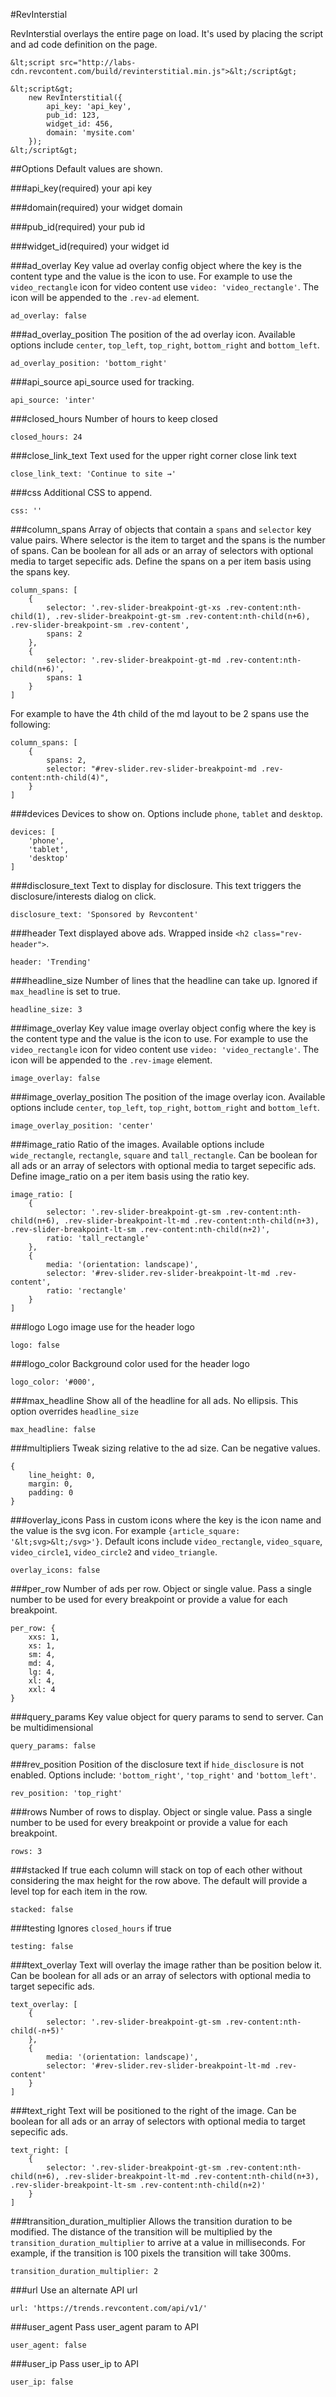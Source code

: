 #RevInterstial

RevInterstial overlays the entire page on load. It's used by placing the script and ad code definition on the page.

```
&lt;script src="http://labs-cdn.revcontent.com/build/revinterstitial.min.js">&lt;/script&gt;

&lt;script&gt;
    new RevInterstitial({
        api_key: 'api_key',
        pub_id: 123,
        widget_id: 456,
        domain: 'mysite.com'
    });
&lt;/script&gt;
```

##Options
Default values are shown.

###api_key(required)
your api key

###domain(required)
your widget domain

###pub_id(required)
your pub id

###widget_id(required)
your widget id

###ad_overlay
Key value ad overlay config object where the key is the content type and the value is the icon to use. For example to use the ```video_rectangle``` icon for video content use ```video: 'video_rectangle'```. The icon will be appended to the ```.rev-ad``` element.
```
ad_overlay: false
```

###ad\_overlay\_position
The position of the ad overlay icon. Available options include ```center```, ```top_left```, ```top_right```, ```bottom_right``` and ```bottom_left```.
```
ad_overlay_position: 'bottom_right'
```

###api_source
api_source used for tracking.
```
api_source: 'inter'
```

###closed_hours
Number of hours to keep closed
```
closed_hours: 24
```

###close\_link\_text
Text used for the upper right corner close link text
```
close_link_text: 'Continue to site →'
```

###css
Additional CSS to append.
```
css: ''
```

###column_spans
Array of objects that contain a ```spans``` and ```selector``` key value pairs. Where selector is the item to target and the spans is the number of spans. Can be boolean for all ads or an array of selectors with optional media to target sepecific ads. Define the spans on a per item basis using the spans key.
```
column_spans: [
    {
        selector: '.rev-slider-breakpoint-gt-xs .rev-content:nth-child(1), .rev-slider-breakpoint-gt-sm .rev-content:nth-child(n+6), .rev-slider-breakpoint-sm .rev-content',
        spans: 2
    },
    {
        selector: '.rev-slider-breakpoint-gt-md .rev-content:nth-child(n+6)',
        spans: 1
    }
]
```
For example to have the 4th child of the md layout to be 2 spans use the following:
```
column_spans: [
    {
        spans: 2,
        selector: "#rev-slider.rev-slider-breakpoint-md .rev-content:nth-child(4)",
    }
]
```

###devices
Devices to show on. Options include ```phone```, ```tablet``` and ```desktop```.
```
devices: [
    'phone', 
    'tablet', 
    'desktop'
]
```

###disclosure_text
Text to display for disclosure. This text triggers the disclosure/interests dialog on click.
```
disclosure_text: 'Sponsored by Revcontent'
```

###header
Text displayed above ads. Wrapped inside ```<h2 class="rev-header">```.
```
header: 'Trending'
```

###headline_size
Number of lines that the headline can take up. Ignored if ```max_headline``` is set to true.
```
headline_size: 3
```

###image_overlay
Key value image overlay object config where the key is the content type and the value is the icon to use. For example to use the ```video_rectangle``` icon for video content use ```video: 'video_rectangle'```. The icon will be appended to the ```.rev-image``` element.
```
image_overlay: false
```

###image\_overlay\_position
The position of the image overlay icon. Available options include ```center```, ```top_left```, ```top_right```, ```bottom_right``` and ```bottom_left```.
```
image_overlay_position: 'center'
```

###image_ratio
Ratio of the images. Available options include ```wide_rectangle```, ```rectangle```, ```square``` and ```tall_rectangle```. Can be boolean for all ads or an array of selectors with optional media to target sepecific ads. Define image_ratio on a per item basis using the ratio key.
```
image_ratio: [
    {
        selector: '.rev-slider-breakpoint-gt-sm .rev-content:nth-child(n+6), .rev-slider-breakpoint-lt-md .rev-content:nth-child(n+3), .rev-slider-breakpoint-lt-sm .rev-content:nth-child(n+2)',
        ratio: 'tall_rectangle'
    },
    {
        media: '(orientation: landscape)',
        selector: '#rev-slider.rev-slider-breakpoint-lt-md .rev-content',
        ratio: 'rectangle'
    }
]
```

###logo
Logo image use for the header logo
```
logo: false
```

###logo_color
Background color used for the header logo
```
logo_color: '#000',
```

###max_headline
Show all of the headline for all ads. No ellipsis. This option overrides ```headline_size```
```
max_headline: false
```

###multipliers
Tweak sizing relative to the ad size. Can be negative values.
```
{
    line_height: 0,
    margin: 0,
    padding: 0
}
```

###overlay_icons
Pass in custom icons where the key is the icon name and the value is the svg icon. For example ```{article_square: '&lt;svg>&lt;/svg>'}```. Default icons include ```video_rectangle```, ```video_square```, ```video_circle1```, ```video_circle2``` and ```video_triangle```.
```
overlay_icons: false
```

###per_row
Number of ads per row. Object or single value. Pass a single number to be used for every breakpoint or provide a value for each breakpoint.
```
per_row: {
    xxs: 1,
    xs: 1,
    sm: 4,
    md: 4,
    lg: 4,
    xl: 4,
    xxl: 4
}
```

###query_params
Key value object for query params to send to server. Can be multidimensional
```
query_params: false
```

###rev_position
Position of the disclosure text if ```hide_disclosure``` is not enabled. Options include: ```'bottom_right'```, ```'top_right'``` and ```'bottom_left'```.
```
rev_position: 'top_right'
```

###rows
Number of rows to display. Object or single value. Pass a single number to be used for every breakpoint or provide a value for each breakpoint.
```
rows: 3
```

###stacked
If true each column will stack on top of each other without considering the max height for the row above. The default will provide a level top for each item in the row.
```
stacked: false
```

###testing
Ignores ```closed_hours``` if true
```
testing: false
```

###text_overlay
Text will overlay the image rather than be position below it. Can be boolean for all ads or an array of selectors with optional media to target sepecific ads.
```
text_overlay: [
    {
        selector: '.rev-slider-breakpoint-gt-sm .rev-content:nth-child(-n+5)'
    },
    {
        media: '(orientation: landscape)',
        selector: '#rev-slider.rev-slider-breakpoint-lt-md .rev-content'
    }
]
```

###text_right
Text will be positioned to the right of the image. Can be boolean for all ads or an array of selectors with optional media to target sepecific ads.
```
text_right: [
    {
        selector: '.rev-slider-breakpoint-gt-sm .rev-content:nth-child(n+6), .rev-slider-breakpoint-lt-md .rev-content:nth-child(n+3), .rev-slider-breakpoint-lt-sm .rev-content:nth-child(n+2)'
    }
]
```

###transition\_duration\_multiplier
Allows the transition duration to be modified. The distance of the transition will be multiplied by the ```transition_duration_multiplier``` to arrive at a value in milliseconds. For example, if the transition is 100 pixels the transition will take 300ms.
```
transition_duration_multiplier: 2
```

###url
Use an alternate API url
```
url: 'https://trends.revcontent.com/api/v1/'
```

###user_agent
Pass user_agent param to API
```
user_agent: false
```

###user_ip
Pass user_ip to API
```
user_ip: false
```